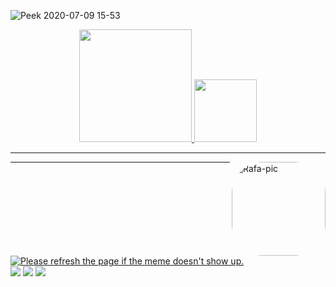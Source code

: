 
![Peek 2020-07-09 15-53](https://github.com/Alisson-JP/CertificadosSO/blob/01bfef52eadd2dc5b7c5676d233f042a2ba7dc3a/V%C3%ADdeo%20Painel%20Git/PainelGithub4.gif)

<div align="center">
  <a href="https://github.com/Alisson-JP">
  <img height="180em" src="https://github-readme-stats.vercel.app/api?username=Alisson-JP&show_icons=true&theme=highcontrast&include_all_commits=true&count_private=true"/>
  <img height="100em" src="https://github-readme-stats.vercel.app/api/top-langs/?username=Alisson-JP&layout=compact&langs_count=7&theme=highcontrast"/>
</div>

---
<img align="right" alt="Rafa-pic" height="150" style="border-radius:50px;" src="https://github.com/Alisson-JP/CertificadosSO/blob/306f3ca328ad63963492781ae13c32d3943e1001/V%C3%ADdeo%20Painel%20Git/gifteste.gif">
  
 ---
  
<img src='https://random-memer.herokuapp.com/' title="Meme" alt="Please refresh the page if the meme doesn't show up.">

  
<div> 
  <a href="https://www.instagram.com/aktanjp/" target="_blank"><img src="https://img.shields.io/badge/-Instagram-%23E4405F?style=for-the-badge&logo=instagram&logoColor=white" target="_blank"></a>
  <a href = "mailto:aktanjp@gmail.com"><img src="https://img.shields.io/badge/-Gmail-%23333?style=for-the-badge&logo=gmail&logoColor=white" target="_blank"></a>
  <a href="https://www.linkedin.com/in/alisson-jp/" target="_blank"><img src="https://img.shields.io/badge/-LinkedIn-%230077B5?style=for-the-badge&logo=linkedin&logoColor=white" target="_blank"></a> 
</div>
